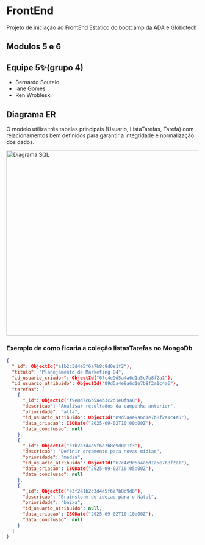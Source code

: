 # FrontEnd
Projeto de iniciação ao FrontEnd Estático do bootcamp da ADA e Globotech

## Modulos 5 e 6

## Equipe 5✨(grupo 4)

-  Bernardo Soutelo
-  Iane Gomes
-  Ren Wrobleski

## Diagrama ER
O modelo utiliza três tabelas principais (Usuario, ListaTarefas, Tarefa) com relacionamentos bem definidos para garantir a integridade e normalização dos dados.

<img width="1451" height="485" alt="Diagrama SQL" src="https://github.com/user-attachments/assets/aef46c01-26db-4c20-bc83-d6740f97801f" />

### Exemplo de como ficaria a coleção listasTarefas no MongoDb

``` json
{
  "_id": ObjectId("a1b2c3d4e5f6a7b8c9d0e1f2"),
  "titulo": "Planejamento de Marketing Q4",
  "id_usuario_criador": ObjectId("67c4e9d5a4a6d1a5e7b8f2a1"),
  "id_usuario_atribuido": ObjectId("89d5a4e9a6d1e7b8f2a1c4a6"),
  "tarefas": [
    {
      "_id": ObjectId("f9e8d7c6b5a4b3c2d1e0f9a8"),
      "descricao": "Analisar resultados da campanha anterior",
      "prioridade": "alta",
      "id_usuario_atribuido": ObjectId("89d5a4e9a6d1e7b8f2a1c4a6"),
      "data_criacao": ISODate("2025-09-02T10:00:00Z"),
      "data_conclusao": null
    },
    {
      "_id": ObjectId("c1b2a3d4e5f6a7b8c9d0e1f3"),
      "descricao": "Definir orçamento para novas mídias",
      "prioridade": "media",
      "id_usuario_atribuido": ObjectId("67c4e9d5a4a6d1a5e7b8f2a1"),
      "data_criacao": ISODate("2025-09-02T10:05:00Z"),
      "data_conclusao": null
    },
    {
      "_id": ObjectId("e3f2a1b2c3d4e5f6a7b8c9d0"),
      "descricao": "Brainstorm de ideias para o Natal",
      "prioridade": "baixa",
      "id_usuario_atribuido": null,
      "data_criacao": ISODate("2025-09-02T10:10:00Z"),
      "data_conclusao": null
    }
  ]
}
```
